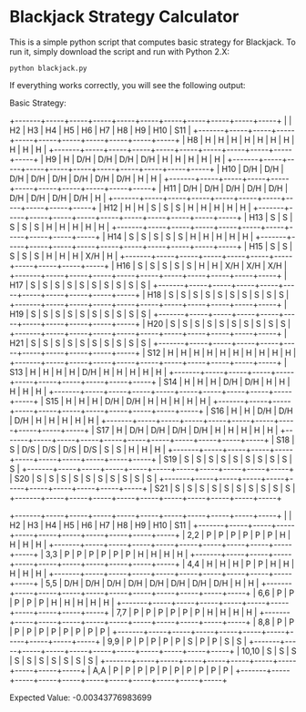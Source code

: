 # Blackjack Strategy Calculator

This is a simple python script that computes basic strategy for Blackjack. To run it, simply download the script and run with Python 2.X:

`python blackjack.py`

If everything works correctly, you will see the following output:


Basic Strategy:

+-------+-----+-----+-----+-----+-----+-----+-----+-----+-----+-----+
|       |  H2 |  H3 |  H4 |  H5 |  H6 |  H7 |  H8 |  H9 | H10 | S11 |
+-------+-----+-----+-----+-----+-----+-----+-----+-----+-----+-----+
|    H8 |   H |   H |   H |   H |   H |   H |   H |   H |   H |   H |
+-------+-----+-----+-----+-----+-----+-----+-----+-----+-----+-----+
|    H9 |   H | D/H | D/H | D/H | D/H |   H |   H |   H |   H |   H |
+-------+-----+-----+-----+-----+-----+-----+-----+-----+-----+-----+
|   H10 | D/H | D/H | D/H | D/H | D/H | D/H | D/H | D/H |   H |   H |
+-------+-----+-----+-----+-----+-----+-----+-----+-----+-----+-----+
|   H11 | D/H | D/H | D/H | D/H | D/H | D/H | D/H | D/H | D/H |   H |
+-------+-----+-----+-----+-----+-----+-----+-----+-----+-----+-----+
|   H12 |   H |   H |   S |   S |   S |   H |   H |   H |   H |   H |
+-------+-----+-----+-----+-----+-----+-----+-----+-----+-----+-----+
|   H13 |   S |   S |   S |   S |   S |   H |   H |   H |   H |   H |
+-------+-----+-----+-----+-----+-----+-----+-----+-----+-----+-----+
|   H14 |   S |   S |   S |   S |   S |   H |   H |   H |   H |   H |
+-------+-----+-----+-----+-----+-----+-----+-----+-----+-----+-----+
|   H15 |   S |   S |   S |   S |   S |   H |   H |   H | X/H |   H |
+-------+-----+-----+-----+-----+-----+-----+-----+-----+-----+-----+
|   H16 |   S |   S |   S |   S |   S |   H |   H | X/H | X/H | X/H |
+-------+-----+-----+-----+-----+-----+-----+-----+-----+-----+-----+
|   H17 |   S |   S |   S |   S |   S |   S |   S |   S |   S |   S |
+-------+-----+-----+-----+-----+-----+-----+-----+-----+-----+-----+
|   H18 |   S |   S |   S |   S |   S |   S |   S |   S |   S |   S |
+-------+-----+-----+-----+-----+-----+-----+-----+-----+-----+-----+
|   H19 |   S |   S |   S |   S |   S |   S |   S |   S |   S |   S |
+-------+-----+-----+-----+-----+-----+-----+-----+-----+-----+-----+
|   H20 |   S |   S |   S |   S |   S |   S |   S |   S |   S |   S |
+-------+-----+-----+-----+-----+-----+-----+-----+-----+-----+-----+
|   H21 |   S |   S |   S |   S |   S |   S |   S |   S |   S |   S |
+-------+-----+-----+-----+-----+-----+-----+-----+-----+-----+-----+
|   S12 |   H |   H |   H |   H |   H |   H |   H |   H |   H |   H |
+-------+-----+-----+-----+-----+-----+-----+-----+-----+-----+-----+
|   S13 |   H |   H |   H |   H | D/H |   H |   H |   H |   H |   H |
+-------+-----+-----+-----+-----+-----+-----+-----+-----+-----+-----+
|   S14 |   H |   H |   H | D/H | D/H |   H |   H |   H |   H |   H |
+-------+-----+-----+-----+-----+-----+-----+-----+-----+-----+-----+
|   S15 |   H |   H |   H | D/H | D/H |   H |   H |   H |   H |   H |
+-------+-----+-----+-----+-----+-----+-----+-----+-----+-----+-----+
|   S16 |   H |   H | D/H | D/H | D/H |   H |   H |   H |   H |   H |
+-------+-----+-----+-----+-----+-----+-----+-----+-----+-----+-----+
|   S17 |   H | D/H | D/H | D/H | D/H |   H |   H |   H |   H |   H |
+-------+-----+-----+-----+-----+-----+-----+-----+-----+-----+-----+
|   S18 |   S | D/S | D/S | D/S | D/S |   S |   S |   H |   H |   H |
+-------+-----+-----+-----+-----+-----+-----+-----+-----+-----+-----+
|   S19 |   S |   S |   S |   S |   S |   S |   S |   S |   S |   S |
+-------+-----+-----+-----+-----+-----+-----+-----+-----+-----+-----+
|   S20 |   S |   S |   S |   S |   S |   S |   S |   S |   S |   S |
+-------+-----+-----+-----+-----+-----+-----+-----+-----+-----+-----+
|   S21 |   S |   S |   S |   S |   S |   S |   S |   S |   S |   S |
+-------+-----+-----+-----+-----+-----+-----+-----+-----+-----+-----+

+-------+-----+-----+-----+-----+-----+-----+-----+-----+-----+-----+
|       |  H2 |  H3 |  H4 |  H5 |  H6 |  H7 |  H8 |  H9 | H10 | S11 |
+-------+-----+-----+-----+-----+-----+-----+-----+-----+-----+-----+
|   2,2 |   P |   P |   P |   P |   P |   P |   H |   H |   H |   H |
+-------+-----+-----+-----+-----+-----+-----+-----+-----+-----+-----+
|   3,3 |   P |   P |   P |   P |   P |   P |   H |   H |   H |   H |
+-------+-----+-----+-----+-----+-----+-----+-----+-----+-----+-----+
|   4,4 |   H |   H |   H |   P |   P |   H |   H |   H |   H |   H |
+-------+-----+-----+-----+-----+-----+-----+-----+-----+-----+-----+
|   5,5 | D/H | D/H | D/H | D/H | D/H | D/H | D/H | D/H |   H |   H |
+-------+-----+-----+-----+-----+-----+-----+-----+-----+-----+-----+
|   6,6 |   P |   P |   P |   P |   P |   H |   H |   H |   H |   H |
+-------+-----+-----+-----+-----+-----+-----+-----+-----+-----+-----+
|   7,7 |   P |   P |   P |   P |   P |   P |   H |   H |   H |   H |
+-------+-----+-----+-----+-----+-----+-----+-----+-----+-----+-----+
|   8,8 |   P |   P |   P |   P |   P |   P |   P |   P |   P |   P |
+-------+-----+-----+-----+-----+-----+-----+-----+-----+-----+-----+
|   9,9 |   P |   P |   P |   P |   P |   S |   P |   P |   S |   S |
+-------+-----+-----+-----+-----+-----+-----+-----+-----+-----+-----+
| 10,10 |   S |   S |   S |   S |   S |   S |   S |   S |   S |   S |
+-------+-----+-----+-----+-----+-----+-----+-----+-----+-----+-----+
|   A,A |   P |   P |   P |   P |   P |   P |   P |   P |   P |   P |
+-------+-----+-----+-----+-----+-----+-----+-----+-----+-----+-----+

Expected Value: -0.00343776983699


